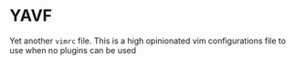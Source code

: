 # YAVF

Yet another `vimrc` file. This is a high opinionated vim configurations file to use when no plugins can be used

